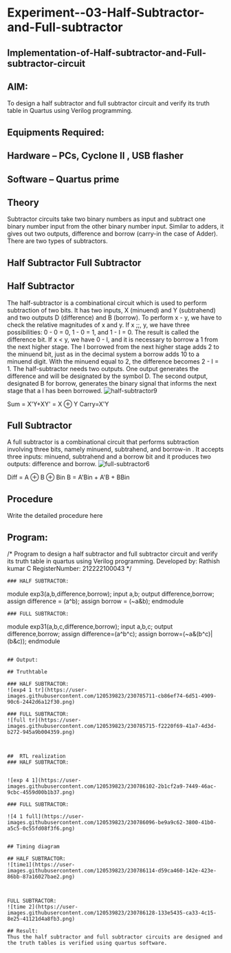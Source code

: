 # Experiment--03-Half-Subtractor-and-Full-subtractor
## Implementation-of-Half-subtractor-and-Full-subtractor-circuit
## AIM:
To design a half subtractor and full subtractor circuit and verify its truth table in Quartus using Verilog programming.

## Equipments Required:
## Hardware – PCs, Cyclone II , USB flasher
## Software – Quartus prime
## Theory
Subtractor circuits take two binary numbers as input and subtract one binary number input from the other binary number input. Similar to adders, it gives out two outputs, difference and borrow (carry-in the case of Adder). There are two types of subtractors.

## Half Subtractor Full Subtractor
## Half Subtractor
The half-subtractor is a combinational circuit which is used to perform subtraction of two bits. It has two inputs, X (minuend) and Y (subtrahend) and two outputs D (difference) and B (borrow). To perform x - y, we have to check the relative magnitudes of x and y. If x ;;, y, we have three possibilities: 0 - 0 = 0, 1 - 0 = 1, and 1 - I = 0. The result is called the difference bit. If x < y, we have 0 - I, and it is necessary to borrow a 1 from the next higher stage. The I borrowed from the next higher stage adds 2 to the minuend bit, just as in the decimal system a borrow adds 10 to a minuend digit. With the minuend equal to 2, the difference becomes 2 - I = 1. The half-subtractor needs two outputs. One output generates the difference and will be designated by the symbol D. The second output, designated B for borrow, generates the binary signal that informs the next stage that a I has been borrowed.
![half-subtractor9](https://user-images.githubusercontent.com/36288975/166112538-58c3bc7c-ee5d-4e6a-ac8d-8e8328efe27a.png)


Sum = X'Y+XY' = X ⊕ Y
Carry=X'Y

## Full Subtractor
A full subtractor is a combinational circuit that performs subtraction involving three bits, namely minuend, subtrahend, and borrow-in . It accepts three inputs: minuend, subtrahend and a borrow bit and it produces two outputs: difference and borrow. 
![full-subtractor6](https://user-images.githubusercontent.com/36288975/166112541-24c68359-3de8-4674-ae22-8272ffc385ed.png)


Diff = A ⊕ B ⊕ Bin B = A'Bin + A'B + BBin

## Procedure



Write the detailed procedure here 


## Program:
/*
Program to design a half subtractor and full subtractor circuit and verify its truth table in quartus using Verilog programming.
Developed by: Rathish kumar C
RegisterNumber: 212222100043
*/
```
### HALF SUBTRACTOR:
```
module exp3(a,b,difference,borrow);
input a,b;
output difference,borrow;
assign difference = (a^b);
assign borrow = (~a&b);
endmodule  
```   
### FULL SUBTRACTOR:
```
module exp31(a,b,c,difference,borrow);
input a,b,c;
output difference,borrow;
assign difference=(a^b^c);
assign borrow=(~a&(b^c)|(b&c));
endmodule
```

## Output:

## Truthtable

### HALF SUBTRACTOR:
![exp4 1 tr](https://user-images.githubusercontent.com/120539823/230785711-cb86ef74-6d51-4909-90c6-2442d6a12f30.png)

### FULL SUBTRACTOR:
![full tr](https://user-images.githubusercontent.com/120539823/230785715-f2220f69-41a7-4d3d-b272-945a9b004359.png)



##  RTL realization
### HALF SUBTRACTOR:


![exp 4 1](https://user-images.githubusercontent.com/120539823/230786102-2b1cf2a9-7449-46ac-9cbc-4559d00b1b37.png)

### FULL SUBTRACTOR:

![4 1 full](https://user-images.githubusercontent.com/120539823/230786096-be9a9c62-3800-41b0-a5c5-0c55fd08f3f6.png)


## Timing diagram 

## HALF SUBTRACTOR:
![time1](https://user-images.githubusercontent.com/120539823/230786114-d59ca460-142e-423e-86bb-87a16027bae2.png)



FULL SUBTRACTOR:
![time 2](https://user-images.githubusercontent.com/120539823/230786128-133e5435-ca33-4c15-8e25-41121d4a8fb3.png)

## Result:
Thus the half subtractor and full subtractor circuits are designed and the truth tables is verified using quartus software.
